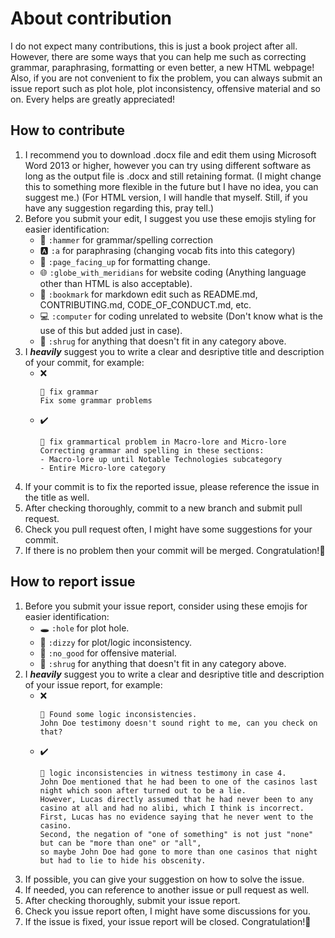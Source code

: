 # About contribution
I do not expect many contributions, this is just a book project after all. However, there are some ways that you can help me such as correcting grammar, paraphrasing, formatting or even better, a new HTML webpage! Also, if you are not convenient to fix the problem, you can always submit an issue report such as plot hole, plot inconsistency, offensive material and so on. Every helps are greatly appreciated!

## How to contribute
1. I recommend you to download .docx file and edit them using Microsoft Word 2013 or higher, however you can try using different software as long as the output file is .docx and still retaining format. (I might change this to something more flexible in the future but I have no idea, you can suggest me.) (For HTML version, I will handle that myself. Still, if you have any suggestion regarding this, pray tell.)
2. Before you submit your edit, I suggest you use these emojis styling for easier identification:
    - 🔨 `:hammer` for grammar/spelling correction
    - 🅰️ `:a` for paraphrasing (changing vocab fits into this category)
    - 📄 `:page_facing_up` for formatting change.
    - 🌐 `:globe_with_meridians` for website coding (Anything language other than HTML is also acceptable).
    - 🔖 `:bookmark` for markdown edit such as README.md, CONTRIBUTING.md, CODE_OF_CONDUCT.md, etc.
    - 💻 `:computer` for coding unrelated to website (Don't know what is the use of this but added just in case).
    - 🤷 `:shrug` for anything that doesn't fit in any category above.
3. I ***heavily*** suggest you to write a clear and desriptive title and description of your commit, for example:
    - ❌ 
      ```
      🔨 fix grammar 
      Fix some grammar problems
      ```
    - ✔️ 
      ```
      🔨 fix grammartical problem in Macro-lore and Micro-lore
      Correcting grammar and spelling in these sections:
      - Macro-lore up until Notable Technologies subcategory
      - Entire Micro-lore category
      ```
4. If your commit is to fix the reported issue, please reference the issue in the title as well.
5. After checking thoroughly, commit to a new branch and submit pull request.
6. Check you pull request often, I might have some suggestions for your commit.
7. If there is no problem then your commit will be merged. Congratulation!🥳

## How to report issue
1. Before you submit your issue report, consider using these emojis for easier identification:
    - 🕳️ `:hole` for plot hole.
    - 💫 `:dizzy` for plot/logic inconsistency.
    - 🙅 `:no_good` for offensive material.
    - 🤷 `:shrug` for anything that doesn't fit in any category above.
2. I ***heavily*** suggest you to write a clear and desriptive title and description of your issue report, for example:
    - ❌ 
      ```
      💫 Found some logic inconsistencies.
      John Doe testimony doesn't sound right to me, can you check on that?
      ```
    - ✔️ 
      ```
      💫 logic inconsistencies in witness testimony in case 4.
      John Doe mentioned that he had been to one of the casinos last night which soon after turned out to be a lie. 
      However, Lucas directly assumed that he had never been to any casino at all and had no alibi, which I think is incorrect. 
      First, Lucas has no evidence saying that he never went to the casino. 
      Second, the negation of "one of something" is not just "none" but can be "more than one" or "all", 
      so maybe John Doe had gone to more than one casinos that night but had to lie to hide his obscenity.
      ```
3. If possible, you can give your suggestion on how to solve the issue.
4. If needed, you can reference to another issue or pull request as well.
5. After checking thoroughly, submit your issue report.
6. Check you issue report often, I might have some discussions for you.
7. If the issue is fixed, your issue report will be closed. Congratulation!🥳                                
